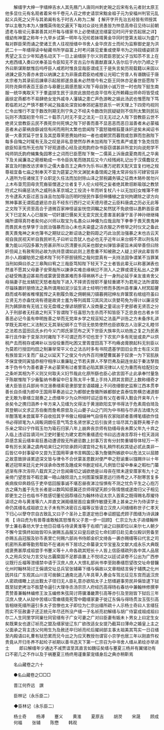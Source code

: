 <!-- { "loadSidebar": true } -->
　　解缙字大绅一字缙绅吉水人其先鴈门人唐同州刺史琬之后宋有名元者封太原王他多显仕元有名观者着宋书千卷元人召之修史请崇宋黜金祖子元为安福州判官元乱起义兵死之父开与其弟阖有名于时吉人称为二解 【 解开字开先治五经皆有师授其学以主敬为本为人慷慨英伟佑交遍天下每对众谈吐贤愚皆为忡息高帝召见待以前朝遗老与极论元事甚善其对开每与缙家书上必使缙送览缙宴见时问开安否起居之详】 缙幼有神童之称年十九举乡试第一明年与兄纶若妹壻黄金华同时登第太祖以为盛门每对群臣荣而诵之使诸王贵人往视授缙中书舍人金华庶吉士而纶为监察御史是为洪武二十一年缙得读中秘藏书所学益富上时考问甚见爱重或使草书为之持砚缙姿颕淳秀望之玉立少年知遇名动天下一日上谕缙朕于尔义则君臣恩犹父子当知苶不言上在大庖西缙入奏曰伏奉圣旨令臣知无不言古云尔有嘉猷嘉谋入告尔后于内尔乃顺之于外曰斯谋斯猷惟后呜呼臣人咸若时惟良显哉臣谓成王于是失言矣历观载籍以来固以进諌之臣为善亦未尝以纳諌之主为非唐虞君臣劝戒推让光昭亡穷昔人有谮魏征于唐太宗者为其录前后諌章示起居郎遂良虽未必然借今有之臣王同休亦足垂世臣愿陛下同符尧舜师表百王臣亦与皋夔比肩感恩服义陛下毋自狭小诚万世一时也陛下挺生南服一统华夷取天下于羣盗捄生民于涂炭此放勋也良平信布无所赖藉出师命将皆受成画徐定燕都市不易肆绝女宠外戚寺人藩镇之患亡声色游畋之娱此汤武也惟愿陛下笃若临若对之严慎不覩不闻之独虽处深宫如奉郊祀喜怒哀乐一听天理上下四旁均视同仁令出惟行不宜于数改刑期无刑宁失之不经夫令数改则民疑疑则不信刑太繁则民玩玩则不清国初至今将二十载苶几时无不变之法无一日无无过之人陛下尝教臣云世不绝贤又尝教臣云民不畏死奈何死惧之陛下好善而善不显恶恶而恶日滋善者未必蒙福恶者未必蒙祸良繇诚信有闲而用刑太繁也尝闻陛下震怒锄根翦蔓诛奸逆矣未闻诏书褒一大善赏延于世复及其昆尊荣恩赉始终如一者也或朝赏而暮戮或忽罪而忽赦陛下每多自悔之时辄有无及之叹是非私意使然存养未加焉陛下天性素严或差卞急克伐怨欲臣知圣性所无也陛下好观道德心经及说苑韵府杂书臣窃谓甚非所宜刘向说苑学不纯师阴氏韵府蝇集兔园寒士之词而巳臣愿陛下聚一二儒英上泝唐虞夏商周孔之华奥下及关闽濂洛之葩根勒成一书令臣执笔而随其后又今六经残阙礼记出于汉儒蠢驳尤甚宜及时删改访求审乐之儒大备百王之典作为乐书以惠万祀若天配天宜复扫地之规尊祖宜备七庙之制奉天不宜为筵宴之所文渊犹未备馆阁之隆太常非俗乐可肄官伎非人道所为任诸侯王于众职定久任法而加封除山泽之禁税蠲务镇之征商木辂朴居勿兴上木布垦荒田毋贪荒裔驱僧道之壮者复于人伦火经呪之妄者绝其欺诳断瑜珈之教禁符式之科痛惩法外之威刑永革京城之工役流十年而听复杖八十以无加妇女帷簿不修方令逮系大臣过恶当诛且勿加辱治历明时授民作事但伸播植之宜何拘建除之谬方向煞神事甚无谓孤虚避忌亦且不经东行西行之论天德月德之云臣料唐虞之历必无此等之文陛下天资至高合于道微百家神怪诞妄恍惚洞瞩之矣然犹不免欲借以愚黔首臣谓天下巳定矣人心巳服矣一切奸雄巳慑矣天无变灾民无患害圣躬康宁圣子神孙继继绳绳所谓得真符者矣何必兴师以取宝为名愚众以神僊为应哉且陛下拳拳于畏天畏鬼神而畏民未也孳孳于治民治强暴而治心未也夫粢盛之洁衣服之齐修举之时仪文之备此畏天畏鬼神之末也簿书之期狱讼之断诏诰之勤钩距之巧此治民治强暴之末也古云天视自我民视天听自我民听孔子曰听讼吾犹人也必也无乎近年以来台纲不肃以刑名轻重为能以问囚多寡为劳甚非所以厉清要长风采也御史纠弹皆承密旨未闻举善但曰除奸但闻上有赦宥则必故为执持意谓如此则上恩愈重不知被赦之人疑上好谀此辈皆市井小人趋媚劬劳之细术陛下何不肝胆镜照之哉何尝真有一夫持法固争谓某不当罪某当刑如舜曰杀之三皋陶曰宥之三哉臣笃知陛下轻天下之士者皆此辈无以称塞渊表也然谁不愿其父母妻子安荣哉所以諌诤实难总缘祸愆不测入人之罪或谓无私出人之罪必疑受贿逢迎甚易而或蒙褒营救甚难而多得祸祸不止于一身刑必延乎亲友谁肯舍父母捐妻子批龙鳞犯天怒者哉陛下进入不择贤否授职不量轻重建不为君用之法所谓取尽锱铢置奸朋倚法之条所谓用如泥沙监生进士经明行修而多困州县孝廉人材冥蹈瞽趋而或布朝省椎埋嚚悍之夫剔履负贩之佣朝捐刀镊暮拥冠绅左弃箧筐右绾组符虽曰立贤无方亦盍忱询有德是故贤士羞为等列阘茸习其风流以贪婪苟免为得计以廉洁受刑为餙辞故有无钱工役无盘缠之俚谚胡膀官人没商量之童谣出于吏部者无贤否之分入于刑部者无枉直之判天下皆谓陛下任喜怒为生杀而不知皆臣下乏忠良也古者乡邻善恶必记今虽有申明旌善之举而无党庠乡学之规亘知之法虽严训告之方未备序礼讲学既无其地仁义法制又无其渐纪纲不立节目无依势使然也臣欲取古人治家之礼睦邻之法若古蓝田吕氏乡约今义门郑氏家范布之天下世臣大族率先以劝旌之复之为民表率行且作新于变渐次时雍陛下不可谓迂而不切也至于下农贫户多有死徙或卖产以供税产去而税存或裨补以当役役重而叱困又里胥度田高下不均瘠卤膏腴起科无别臣以为莫若行授田均田之制兼举常平义仓之法古时多有书院遗基学田旧业贡士有庄义田有族皆宜兴复而广益之以延天下之俊又今内外百司捶楚曹属甚于奴隶一为下官肌肤不保宜使同寅恊恭相守相序以重廉耻之节若夫罪人不孥罚弗及嗣连坐起于秦法孥戮本于伪书今为善者妻子未必蒙荣有过者里胥必陷其罪况律以人伦为重而有给配妇女之条听其相为不义则又何取夫义妇节哉此化原所繇也臣心欲言固不止此承奉忖量急于陈献惟陛下少垂鍳纳书奏留中巳复陈太平十策上手持入顾其言颇迂上数称缙奇才诸大臣皆忌兵部尚书沈溍奏缙索皂隶部堂言语嬉嫚上不问改缙御史监察江西本贯李善长自杀缙为郎中王国用草奏追讼之为都御史詹徽所嫉都御史袁泰怙势横恣诸道御史无敢为章缙立就奏之上虑缙年少为众所倾时诏近臣有父在者得入觐会开来年八十余矣令之携归涵养十年方来入见缙为文得法于黄溍欧阳玄学书得法于危素周伯琦及其登朝以文求正苏伯衡而詹希原尝及元山夔子山之门同为中书相与尽讲古法缙为文半酣落笔未尝属草不自收拾其字书傲让相缀神气自倍有农家陆颕者善缚笔缙欲作佳书必得颕笔为人阔畈洞朗任意气笃念名贤世家之后引抜贤士垣尽其力虽野夫稚子亦乐亲之常曰宁作瑕玉勿为瑜石归家八年上崩奔丧京师有劾缙母丧未葬父年九十弃之入临上违诏旨谪河州卫吏时董伦为建文君所重缙遗伦书曰远违诲言荐将十稔天涯阔异感念奚云缙率易狂愚动遭谤毁无所避忌数上封事万言有分封势重辅导体轻万一不幸有厉长吴濞之虞冉哈来归之时钦承顾问谓宜待之有礼稍忤机权其徒必贰此类非一后皆亿中封事留中又尝为王国用草谏书言韩国公事为詹徽所嫉欲中以危法又以屈膝之故意致排诬累迹深文皆与律令不合伏蒙圣恩数对便严申之慰谕重以镪赐许以十年著述冠带来廷元史舛误承命改修及踵成宋书删定经礼凡例皆巳留中奉亲之暇杜门纂述渐有序次洊将八载宾天之计忽闻痛切之诚欲绝是以母丧在殡未遑安厝家有九十之亲倚门望思皆不暇恋冀一晤山陵陨泪九土何图罣悞蒙恩远行扬粤之人不耐寒苦复多疾病俟仰奔趋伍于吏卒低回服事诚不堪忍昼夜涕泣恒惧有不测之忧负平生之心抱万古之痛为羞于先生长者是以数鸣知感冀还京师得望天颜少陈情悃或遂南归父子相见即更生之日也临书不胜感切董伦因荐缙召为翰林待诏太宗入首索之既得赐名荐擢侍读顷之命与黄淮等六人并直文渊阁缙居首应畣撰作敏捷无滞上甚亲之升为侍读学士命仍其缙名成祖欲立太子未有所决密召丘福等议皆请立汉庶人问缙缙称世子仁孝天下归心以孽夺宗自古致乱又曰子个圣孙上意遂定他日奉诏题猛虎顾子图缙为诗讽諌焉 【 诗曰虎为有兽尊谁敢触其怒惟有父子恩一步一回顾】 仁宗立为太子进缙翰林学士兼右春坊大学士他日召缙与侍读黄淮等于右顺门谕之曰朕即位以来尔七人朝夕不懈今宜慎终如始皆叩头谢赐五品服又曰皇后欲见七命妇即日赴见柔仪殿训劳备至亦赐五品冠服及钞币表里亡何赐六部尚书侍郎金织文绮各一袭亦赐缙等曰代言之司机密所系卿等勤劳帮助不在诸尚书下居顷之命纂录文华宝鉴及文献大成永乐大典既成褒赉甚厚成祖尝手书蹇义等十人命各疏其短长十人皆上信臣缙疏列各中其人品居久之用兵交址力言交址古覊縻国不足郡县置上不悦顷之以廷试读卷不公出为广西参议既行丘福等泄缙禁中语于汉庶人庶人大恨礼部尚书李至刚奏缙怨望改交址命督饟化州时翰林简讨王偁谪交址总兵官张辅幕下缙与偁故以文章相结言偁于辅携之化州因共往广东观其山川言可凿贑江通南北道八年具草入奏会车驾北征见东宫而返汉庶人密疏缙瞰上远出觐太子径归无人臣礼意亦欲陷太子上怒缙避事劳民并偁皆逮下狱既至狱吏拷治不胜楚令逼引大理寺丞汤宗宗人府经历高得旸右春坊中兼翰林修撰李贯赞善兼翰林编修王汝玉编修朱弦简讨蒋骥潘畿萧引高等亦引及至刚皆下狱后三年汉庶人使人从狱中苦缙以雪瘗缙竟死雪中籍缙家妻子徙辽东偁与得旸贯汝玉弦引高皆相继死缙所逼引多太子宫僚也太子即位为仁宗出缙所疏十人示杨士奇曰人言缙狂而实不狂赦妻子还正统元年尽还所没产缙一子名祯亮初解缙与胡广侍宴成祖成祖曰尔二人生同里学同嶪仕同官缙有子广女可妻之广对曰臣妻有娠未卜男女上曰定生女矣既果女也遂订祯亮之盟及缙家徙辽东广欲改适女女提乃截耳曰薄命之婚皇上主之父面承之背主违父何用生为及赦还卒归祯亮纶后擢祠部主事太祖美其笃实一日召缙至内殿语曰礼曹有狱恐累而兄今出之为应天教授勿谓官小京学也居三年以刚直忤权贵竟从开归冬养不起纶子祯期以善书选天下第一仁宗召为中书舍人缙从弟绘亦举进士 
　　郎曰解缙年少通达不减贾谊至其直言如魏征矣缙与蹇夏三杨并有翼储功有口不密几之不作以及于祸蹇夏三杨终用谨重蒙宠缙身后之典亦稍靳焉 

　　名山藏卷之六十 

　　●名山藏卷之□□□ 

　　晋江何乔远　譔 

　　臣林记（永乐臣二） 

　　◆臣林记（永乐臣二） 

　　杨士奇 
　　杨溥 
　　蹇义 
　　黄淮 
　　夏原吉 
　　胡濙 
　　宋晟 
　　顾成 
　　何福 
　　张辅 
　　陈懋 
　　韩观 
